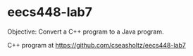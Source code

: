 # eecs448-lab7
Objective:
Convert a C++ program to a Java program.

C++ program at https://github.com/cseasholtz/eecs448-lab7
